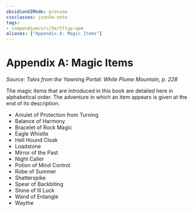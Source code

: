 ```yaml
---
obsidianUIMode: preview
cssclasses: json5e-note
tags:
- compendium/src/5e/tftyp-wpm
aliases: ["Appendix A: Magic Items"]
---
```

# Appendix A: Magic Items
*Source: Tales from the Yawning Portal: White Plume Mountain, p. 228* 

The magic items that are introduced in this book are detailed here in alphabetical order. The adventure in which an item appears is given at the end of its description.

- Amulet of Protection from Turning  
- Balance of Harmony  
- Bracelet of Rock Magic  
- Eagle Whistle  
- Hell Hound Cloak  
- Loadstone  
- Mirror of the Past  
- Night Caller  
- Potion of Mind Control  
- Robe of Summer  
- Shatterspike  
- Spear of Backbiting  
- Stone of Ill Luck  
- Wand of Entangle  
- Waythe